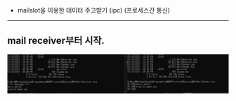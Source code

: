 + mailslot을 이용한 데이터 주고받기 (ipc) (프로세스간 통신)
----
mail receiver부터 시작.
----
![test image](./testImage.PNG)
